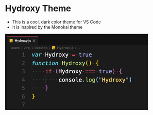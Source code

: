 # Hydroxy Theme

- This is a cool, dark color theme for VS Code
- It is inspired by the Monokai theme

![This is Hydroxy Theme](./HydroxyCode.png)

<!-- _Font is Fantasque Sans Mono 15 with ligatures._ -->

